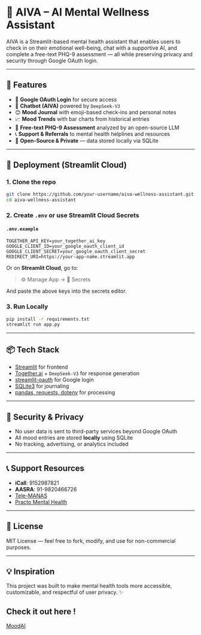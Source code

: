 # 🧠 AIVA – AI Mental Wellness Assistant

AIVA is a Streamlit-based mental health assistant that enables users to check in on their emotional well-being, chat with a supportive AI, and complete a free-text PHQ-9 assessment — all while preserving privacy and security through Google OAuth login.

---

## 🌟 Features

- 🔐 **Google OAuth Login** for secure access
- 💬 **Chatbot (AIVA)** powered by `DeepSeek-V3`
- 😊 **Mood Journal** with emoji-based check-ins and personal notes
- 📈 **Mood Trends** with bar charts from historical entries
- 📝 **Free-text PHQ-9 Assessment** analyzed by an open-source LLM
- 📞 **Support & Referrals** to mental health helplines and resources
- 🧠 **Open-Source & Private** — data stored locally via SQLite

---

## 🚀 Deployment (Streamlit Cloud)

### 1. Clone the repo

```bash
git clone https://github.com/your-username/aiva-wellness-assistant.git
cd aiva-wellness-assistant
```

### 2. Create `.env` or use Streamlit Cloud Secrets

#### `.env.example`

```env
TOGETHER_API_KEY=your_together_ai_key
GOOGLE_CLIENT_ID=your_google_oauth_client_id
GOOGLE_CLIENT_SECRET=your_google_oauth_client_secret
REDIRECT_URI=https://your-app-name.streamlit.app
```

Or on **Streamlit Cloud**, go to:
> ⚙️ Manage App → 🔐 Secrets

And paste the above keys into the secrets editor.

### 3. Run Locally

```bash
pip install -r requirements.txt
streamlit run app.py
```

---

## 📦 Tech Stack

- [Streamlit](https://streamlit.io/) for frontend
- [Together.ai](https://www.together.ai) + `DeepSeek-V3` for response generation
- [streamlit-oauth](https://github.com/streamlit/streamlit-oauth) for Google login
- [SQLite3](https://www.sqlite.org/) for journaling
- [pandas, requests, dotenv](https://pypi.org) for processing

---

## 🔐 Security & Privacy

- No user data is sent to third-party services beyond Google OAuth
- All mood entries are stored **locally** using SQLite
- No tracking, advertising, or analytics included

---

## 📞 Support Resources

- **iCall**: 9152987821
- **AASRA**: 91-9820466726
- [Tele-MANAS](https://telemanas.mohfw.gov.in/)
- [Practo Mental Health](https://www.practo.com/consult)

---

## 📃 License

MIT License — feel free to fork, modify, and use for non-commercial purposes.

---

## 💡 Inspiration

This project was built to make mental health tools more accessible, customizable, and respectful of user privacy. ✨

## Check it out here !

[MoodAI](https://moodcheckai.streamlit.app/)
